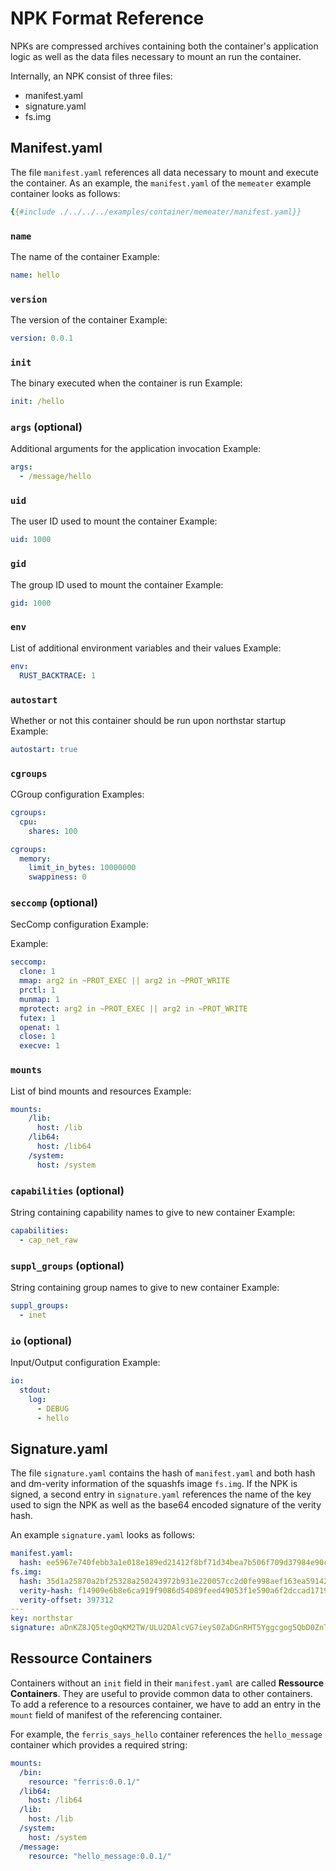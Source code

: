# NPK Format Reference

NPKs are compressed archives containing both the container's application logic as well as the data files necessary to mount an run the container.

Internally, an NPK consist of three files:

- manifest.yaml
- signature.yaml
- fs.img

## Manifest.yaml

The file `manifest.yaml` references all data necessary to mount and execute the container.
As an example, the `manifest.yaml` of the `memeater` example container looks as follows:

```yaml
{{#include ./../../../examples/container/memeater/manifest.yaml}}
```

### `name`

The name of the container
Example:

```yaml
name: hello
```

### `version`

The version of the container
Example:

```yaml
version: 0.0.1
```

### `init`

The binary executed when the container is run
Example:

```yaml
init: /hello
```

### `args` (optional)

Additional arguments for the application invocation
Example:

```yaml
args:
  - /message/hello
```

### `uid`

The user ID used to mount the container
Example:

```yaml
uid: 1000
```

### `gid`

The group ID used to mount the container
Example:

```yaml
gid: 1000
```

### `env`

List of additional environment variables and their values
Example:

```yaml
env:
  RUST_BACKTRACE: 1
  ```

### `autostart`

Whether or not this container should be run upon northstar startup
Example:

```yaml
autostart: true
```

### `cgroups`

CGroup configuration
Examples:

```yaml
cgroups:
  cpu:
    shares: 100
```

```yaml
cgroups:
  memory:
    limit_in_bytes: 10000000
    swappiness: 0
```

### `seccomp` (optional)

SecComp configuration
Example:

Example:

```yaml
seccomp:
  clone: 1
  mmap: arg2 in ~PROT_EXEC || arg2 in ~PROT_WRITE
  prctl: 1
  munmap: 1
  mprotect: arg2 in ~PROT_EXEC || arg2 in ~PROT_WRITE
  futex: 1
  openat: 1
  close: 1
  execve: 1
```

### `mounts`

List of bind mounts and resources
Example:

```yaml
mounts:
    /lib:
      host: /lib
    /lib64:
      host: /lib64
    /system:
      host: /system
```

### `capabilities` (optional)

String containing capability names to give to new container
Example:

```yaml
capabilities:
  - cap_net_raw
```

### `suppl_groups` (optional)

String containing group names to give to new container
Example:

```yaml
suppl_groups:
  - inet
```

### `io` (optional)

Input/Output configuration
Example:

```yaml
io:
  stdout:
    log:
      - DEBUG
      - hello
```

## Signature.yaml

The file `signature.yaml` contains the hash of `manifest.yaml` and both hash and dm-verity information of the squashfs image `fs.img`.
If the NPK is signed, a second entry in `signature.yaml` references the name of the key used to sign the NPK as well as the base64 encoded signature of the verity hash.

An example `signature.yaml` looks as follows:

```yaml
manifest.yaml:
  hash: ee5967e740febb3a1e018e189ed21412f8bf71d34bea7b506f709d37984e90cc
fs.img:
  hash: 35d1a25870a2bf25328a250243972b931e220057cc2d0fe998aef163ea59142e
  verity-hash: f14909e6b8e6ca919f9086d54089feed49053f1e590a6f2dccad171960686eff
  verity-offset: 397312
---
key: northstar
signature: aDnKZ8JQ5tegOqKM2TW/ULU2DAlcVG7ieyS0ZaDGnRHT5Yggcgog5QbD0ZnTyGIFY8bo0+lToQu+BcK2XA35BA==
```

## Ressource Containers

Containers without an `init` field in their `manifest.yaml` are called **Ressource Containers**.
They are useful to provide common data to other containers.
To add a reference to a resources container, we have to add an entry in the `mount` field of manifest of the referencing container.

For example, the `ferris_says_hello` container references the `hello_message` container which provides a required string:

```yaml
mounts:
  /bin:
    resource: "ferris:0.0.1/"
  /lib64:
    host: /lib64
  /lib:
    host: /lib
  /system:
    host: /system
  /message:
    resource: "hello_message:0.0.1/"
```
